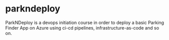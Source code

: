 # parkndeploy
ParkNDeploy is a devops initiation course in order to deploy a basic Parking Finder App on Azure using ci-cd pipelines, infrastructure-as-code and so on.
